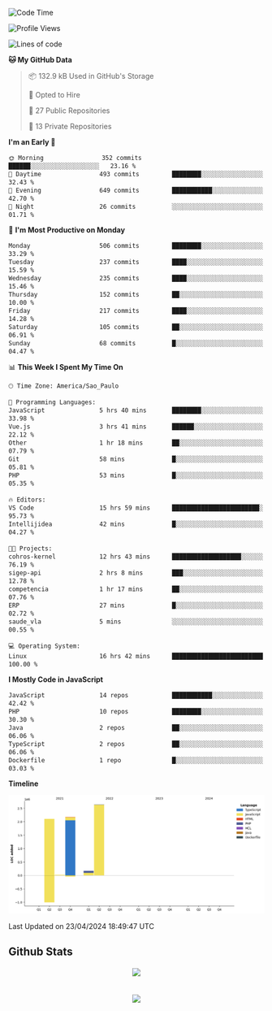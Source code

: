  
<!--START_SECTION:waka-->
![Code Time](http://img.shields.io/badge/Code%20Time-1%2C700%20hrs%204%20mins-blue)

![Profile Views](http://img.shields.io/badge/Profile%20Views-22-blue)

![Lines of code](https://img.shields.io/badge/From%20Hello%20World%20I%27ve%20Written-7.1%20million%20lines%20of%20code-blue)

**🐱 My GitHub Data** 

> 📦 132.9 kB Used in GitHub's Storage 
 > 
> 💼 Opted to Hire
 > 
> 📜 27 Public Repositories 
 > 
> 🔑 13 Private Repositories 
 > 
**I'm an Early 🐤** 

```text
🌞 Morning                352 commits         ██████░░░░░░░░░░░░░░░░░░░   23.16 % 
🌆 Daytime                493 commits         ████████░░░░░░░░░░░░░░░░░   32.43 % 
🌃 Evening                649 commits         ███████████░░░░░░░░░░░░░░   42.70 % 
🌙 Night                  26 commits          ░░░░░░░░░░░░░░░░░░░░░░░░░   01.71 % 
```
📅 **I'm Most Productive on Monday** 

```text
Monday                   506 commits         ████████░░░░░░░░░░░░░░░░░   33.29 % 
Tuesday                  237 commits         ████░░░░░░░░░░░░░░░░░░░░░   15.59 % 
Wednesday                235 commits         ████░░░░░░░░░░░░░░░░░░░░░   15.46 % 
Thursday                 152 commits         ██░░░░░░░░░░░░░░░░░░░░░░░   10.00 % 
Friday                   217 commits         ████░░░░░░░░░░░░░░░░░░░░░   14.28 % 
Saturday                 105 commits         ██░░░░░░░░░░░░░░░░░░░░░░░   06.91 % 
Sunday                   68 commits          █░░░░░░░░░░░░░░░░░░░░░░░░   04.47 % 
```


📊 **This Week I Spent My Time On** 

```text
🕑︎ Time Zone: America/Sao_Paulo

💬 Programming Languages: 
JavaScript               5 hrs 40 mins       ████████░░░░░░░░░░░░░░░░░   33.98 % 
Vue.js                   3 hrs 41 mins       ██████░░░░░░░░░░░░░░░░░░░   22.12 % 
Other                    1 hr 18 mins        ██░░░░░░░░░░░░░░░░░░░░░░░   07.79 % 
Git                      58 mins             █░░░░░░░░░░░░░░░░░░░░░░░░   05.81 % 
PHP                      53 mins             █░░░░░░░░░░░░░░░░░░░░░░░░   05.35 % 

🔥 Editors: 
VS Code                  15 hrs 59 mins      ████████████████████████░   95.73 % 
Intellijidea             42 mins             █░░░░░░░░░░░░░░░░░░░░░░░░   04.27 % 

🐱‍💻 Projects: 
cohros-kernel            12 hrs 43 mins      ███████████████████░░░░░░   76.19 % 
sigep-api                2 hrs 8 mins        ███░░░░░░░░░░░░░░░░░░░░░░   12.78 % 
competencia              1 hr 17 mins        ██░░░░░░░░░░░░░░░░░░░░░░░   07.76 % 
ERP                      27 mins             █░░░░░░░░░░░░░░░░░░░░░░░░   02.72 % 
saude_vla                5 mins              ░░░░░░░░░░░░░░░░░░░░░░░░░   00.55 % 

💻 Operating System: 
Linux                    16 hrs 42 mins      █████████████████████████   100.00 % 
```

**I Mostly Code in JavaScript** 

```text
JavaScript               14 repos            ███████████░░░░░░░░░░░░░░   42.42 % 
PHP                      10 repos            ████████░░░░░░░░░░░░░░░░░   30.30 % 
Java                     2 repos             ██░░░░░░░░░░░░░░░░░░░░░░░   06.06 % 
TypeScript               2 repos             ██░░░░░░░░░░░░░░░░░░░░░░░   06.06 % 
Dockerfile               1 repo              █░░░░░░░░░░░░░░░░░░░░░░░░   03.03 % 
```



**Timeline**

![Lines of Code chart](https://raw.githubusercontent.com/MaueDev/MaueDev/main/assets/bar_graph.png)


 Last Updated on 23/04/2024 18:49:47 UTC
<!--END_SECTION:waka-->

## Github Stats  
<div align="center"><img src="https://github-readme-stats.vercel.app/api/top-langs/?username=MaueDev&hide_border=true&layout=compact" align="center" /></div>  

<br/>  

<br/>  

<div align="center">
<img src="https://komarev.com/ghpvc/?username=MaueDev&&style=flat-square" align="center" />
</div>  
  
